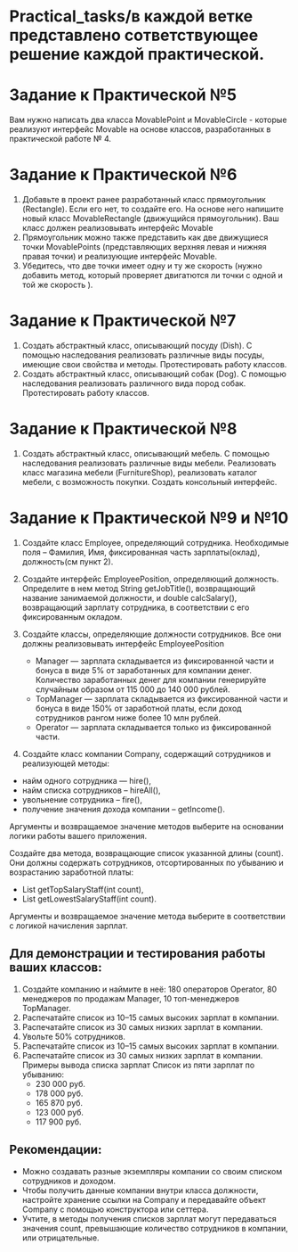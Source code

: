 # Practical_tasks/в каждой ветке представлено сответствующее решение каждой практической.
# Задание к Практической №5

Вам нужно написать два класса MovablePoint и MovableCircle - которые реализуют интерфейс Movable на основе классов,
разработанных в практической работе № 4.

# Задание к Практической №6

1. Добавьте в проект ранее разработанный класс прямоугольник (Rectangle). Если его нет, то создайте его. На основе него напишите новый класс
MovableRectangle (движущийся прямоугольник). Ваш класс должен реализовывать интерфейс Movable
2. Прямоугольник можно также представить как две движущиеся точки MovablePoints (представляющих верхняя левая и нижняя
правая точки) и реализующие интерфейс Movable.
3. Убедитесь, что две точки имеет одну и ту же скорость (нужно добавить метод, который проверяет двигатются ли точки с одной и той же скорость ).

# Задание к Практической №7

1. Создать абстрактный класс, описывающий посуду (Dish). С помощью наследования реализовать различные виды посуды, имеющие свои свойства и методы. Протестировать работу классов.
2. Создать абстрактный класс, описывающий собак (Dog). С помощью наследования реализовать различного вида пород собак. Протестировать работу классов.

# Задание к Практической №8

1. Создать абстрактный класс, описывающий мебель. С помощью наследования реализовать различные виды мебели. Реализовать класс магазина мебели (FurnitureShop), реализовать каталог мебели, с возможность покупки. Создать консольный интерфейс.

# Задание к Практической №9 и №10

1. Создайте класс Employee, определяющий сотрудника. Необходимые поля – Фамилия, Имя, фиксированная часть зарплаты(оклад), должность(см пункт 2).
2. Создайте интерфейс EmployeePosition, определяющий должность. Определите в нем метод String getJobTitle(), возвращающий название занимаемой должности, и double calcSalary(), возвращающий зарплату сотрудника, в соответствии с его фиксированным окладом.
3. Создайте классы, определяющие должности сотрудников. Все они должны реализовывать интерфейс EmployeePosition

    -  Manager — зарплата складывается из фиксированной части и бонуса в виде 5% от заработанных для компании денег. Количество заработанных денег для компании генерируйте случайным образом от 115 000 до 140 000 рублей.
    -  TopManager — зарплата складывается из фиксированной части и бонуса в виде 150% от заработной платы, если доход сотрудников рангом ниже более 10 млн рублей.
    - Operator — зарплата складывается только из фиксированной части.

4. Создайте класс компании Company, содержащий сотрудников и реализующей методы:

-   найм одного сотрудника — hire(),
-   найм списка сотрудников – hireAll(),
-   увольнение сотрудника – fire(),
-   получение значения дохода компании – getIncome().

Аргументы и возвращаемое значение методов выберите на основании логики работы вашего приложения.

Создайте два метода, возвращающие список указанной длины (count). Они должны содержать сотрудников, отсортированных по убыванию и возрастанию заработной платы:
-   List<Employee> getTopSalaryStaff(int count),
-   List<Employee> getLowestSalaryStaff(int count).

Аргументы и возвращаемое значение метода выберите в соответствии с логикой начисления зарплат.

## Для демонстрации и тестирования работы ваших классов: 
1. Создайте компанию и наймите в неё: 180 операторов Operator, 80 менеджеров по продажам Manager, 10 топ-менеджеров TopManager. 
2. Распечатайте список из 10–15 самых высоких зарплат в компании. 
3. Распечатайте список из 30 самых низких зарплат в компании. 
4. Увольте 50% сотрудников. 
5. Распечатайте список из 10–15 самых высоких зарплат в компании. 
6. Распечатайте список из 30 самых низких зарплат в компании. Примеры вывода списка зарплат Список из пяти зарплат по убыванию: 
    - 230 000 руб. 
    - 178 000 руб. 
    - 165 870 руб. 
    - 123 000 руб. 
    - 117 900 руб.

## Рекомендации:
-   Можно создавать разные экземпляры компании со своим списком сотрудников и доходом.
-   Чтобы получить данные компании внутри класса должности, настройте хранение ссылки на Company и передавайте объект Company с помощью конструктора или сеттера.
-   Учтите, в методы получения списков зарплат могут передаваться значения count, превышающие количество сотрудников в компании, или отрицательные.


